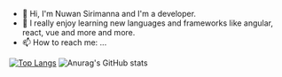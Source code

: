 - 👋 Hi, I'm Nuwan Sirimanna and I'm a developer.
- 🔭 I really enjoy learning new languages and frameworks like angular, react, vue and more and more.
- 📫 How to reach me: ...

[![Top Langs](https://github-readme-stats.vercel.app/api/top-langs/?username=nickyy97&layout=compact)](https://github.com/anuraghazra/github-readme-stats)
![Anurag's GitHub stats](https://github-readme-stats.vercel.app/api?username=nickyy97&show_icons=true&theme=radical)

